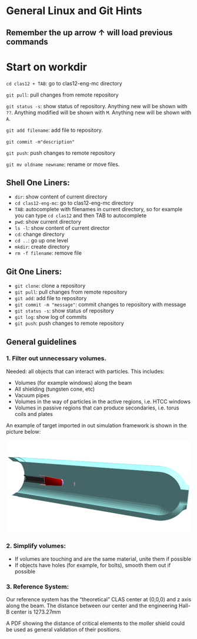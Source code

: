 # General Linux and Git Hints

## Remember the up arrow ↑ will load previous commands

# Start on workdir

`cd clas12 + TAB`: go to clas12-eng-mc directory

`git pull`: pull changes from remote repository

`git status -s`: show status of repository. Anything new will be shown with `??`. 
Anything modified will be shown with `M`. Anything new will be shown with `A`.

`git add filename`: add file to repository. 

`git commit -m"description"`

`git push`: push changes to remote repository

`git mv oldname newname`: rename or move files. 

## Shell One Liners:
- `dir`: show content of current directory
- `cd clas12-eng-mc`: go to clas12-eng-mc directory
- `TAB`: autocomplete with filenames in current directory, so for example you can type `cd clas12` and then TAB to autocomplete
- `pwd`: show current directory
- `ls -l`: show content of current director
- `cd`: change directory
- `cd ..`: go up one level
- `mkdir`: create directory
- `rm -f filename`: remove file


## Git One Liners:

- `git clone`: clone a repository
- `git pull`: pull changes from remote repository
- `git add`: add file to repository
- `git commit -m "message"`: commit changes to repository with message
- `git status -s`: show status of repository
- `git log`: show log of commits
- `git push`: push changes to remote repository

## General guidelines

### 1. Filter out unnecessary volumes.  

Needed: all objects that can interact with particles. This includes:

- Volumes (for example windows) along the beam 
- All shielding (tungsten cone, etc)
- Vacuum pipes 
- Volumes in the way of particles in the active regions, i.e. HTCC windows
- Volumes in passive regions that can produce secondaries, i.e. torus coils and plates

An example of target imported in out simulation framework is shown in the picture below:

![liquid hydrogen target](images/lh2_target.png "target")

### 2. Simplify volumes:

- If volumes are touching and are the same material, unite them if possible
- If objects have holes (for example, for bolts), smooth them out if possible


### 3. Reference System: 

Our reference system has the “theoretical” CLAS center at (0,0,0) and z axis along the beam.
The distance between our center and the engineering Hall-B center is 1273.27mm

A PDF showing the distance of critical elements to the moller shield could be used as general 
validation of their positions. 


